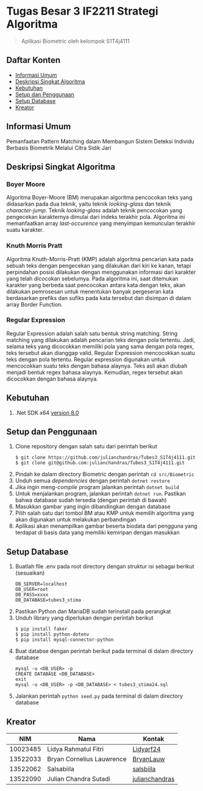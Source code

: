 # Tugas Besar 3 IF2211 Strategi Algoritma
> Aplikasi Biometric oleh kelompok S1T4j4111

## Daftar Konten
* [Informasi Umum](#informasi-umum)
* [Deskripsi Singkat Algoritma](#deskripsi-singkat-algoritma)
* [Kebutuhan](#kebutuhan)
* [Setup dan Penggunaan](#setup-dan-penggunaan)
* [Setup Database](#setup-database)
* [Kreator](#kreator)

## Informasi Umum
Pemanfaatan Pattern Matching dalam Membangun Sistem Deteksi Individu Berbasis Biometrik Melalui Citra Sidik Jari

## Deskripsi Singkat Algoritma
### Boyer Moore
Algoritma Boyer-Moore (BM) merupakan algoritma pencocokan teks yang didasarkan pada dua teknik, yaitu teknik _looking-glass_ dan teknik _character-jump_. Teknik _looking-glass_ adalah teknik pencocokan yang pengecekan karakternya dimulai dari indeks terakhir pola. Algoritma ini memanfaatkan array _last-occurence_ yang menyimpan kemunculan terakhir suatu karakter.
### Knuth Morris Pratt
Algoritma Knuth-Morris-Pratt (KMP) adalah algoritma pencarian kata pada sebuah teks dengan pengecekan yang dilakukan dari kiri ke kanan, tetapi perpindahan posisi dilakukan dengan menggunakan informasi dari karakter yang telah dicocokan sebelumya. Pada algoritma ini, saat ditemukan karakter yang berbeda saat pencocokan antara kata dengan teks, akan dilakukan pemrosesan untuk menentukan banyak pergeseran kata berdasarkan prefiks dan sufiks pada kata tersebut dan disimpan di dalam array Border Function.
### Regular Expression
Regular Expression adalah salah satu bentuk string matching. String matching yang dilakukan adalah pencarian teks dengan pola tertentu. Jadi, selama teks yang dicocokkan memiliki pola yang sama dengan pola regex, teks tersebut akan dianggap valid.
Regular Expression mencocokkan suatu teks dengan pola tertentu. Regular expression digunakan untuk mencocokkan suatu teks dengan bahasa alaynya. Teks asli akan diubah menjadi bentuk regex bahasa alaynya. Kemudian, regex tersebut akan dicocokkan dengan bahasa alaynya.
## Kebutuhan
1. .Net SDK x64  [version 8.0](#https://dotnet.microsoft.com/en-us/download)

## Setup dan Penggunaan
1. Clone repository dengan salah satu dari perintah berikut
    ```
    $ git clone https://github.com/julianchandras/Tubes3_S1T4j4111.git
    $ git clone git@github.com:julianchandras/Tubes3_S1T4j4111.git
    ```
2. Pindah ke dalam directory Biometric dengan perintah `cd src/Biometric`
3. Unduh semua _dependencies_ dengan perintah `dotnet restore`
4. Jika ingin meng-_compile_ program jalankan perintah `dotnet build`
5. Untuk menjalankan program, jalankan perintah `dotnet run`. Pastikan bahwa database sudah tersedia (dengan perintah di bawah)
6. Masukkan gambar yang ingin dibandingkan dengan database
7. Pilih salah satu dari tombol BM atau KMP untuk memilih algoritma yang akan digunakan untuk melakukan perbandingan
8. Aplikasi akan menampilkan gambar beserta biodata dari pengguna yang terdapat di basis data yang memiliki kemiripan dengan masukkan

## Setup Database
1. Buatlah file .env pada root directory dengan struktur isi sebagai berikut (sesuaikan)
    ```
    DB_SERVER=localhost
    DB_USER=root
    DB_PASS=xxxx
    DB_DATABASE=tubes3_stima
    ```
2. Pastikan Python dan MariaDB sudah terinstall pada perangkat
3. Unduh library yang diperlukan dengan perintah berikut
	```
	$ pip install faker
	$ pip install python-dotenv
	$ pip install mysql-connector-python
	```
4. Buat databse dengan perintah berikut pada terminal di dalam directory database
    ```
    mysql -u <DB_USER> -p
    CREATE DATABASE <DB_DATABASE>
    exit
    mysql -u <DB_USER> -p <DB_DATABASE> < tubes3_stima24.sql
    ```
5. Jalankan perintah `python seed.py` pada terminal di dalam directory database

## Kreator
| NIM | Nama | Kontak |
|-----|------| ------ |
| 10023485 | Lidya Rahmatul Fitri | [Lidyarf24](#https://github.com/Lidyarf24) |
| 13522033 | Bryan Cornelius Lauwrence | [BryanLauw](#https://github.com/bryanlauw) |
| 13522062 | Salsabiila | [salsbiila](#https://github.com/salsbiila) |
| 13522090 | Julian Chandra Sutadi| [julianchandras](#https://github.com/julianchandras) |